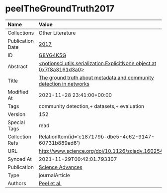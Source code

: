 # peelTheGroundTruth2017
| Name             | Value                                                                                                                                          |
|:-----------------|:-----------------------------------------------------------------------------------------------------------------------------------------------|
| Collections      | Other Literature                                                                                                                               |
| Publication Date | [2017](<notionsci.utils.serialization.ExplicitNone object at 0x7f8a3161d160>)                                                                  |
| ID               | [G8YG4K5G](<notionsci.utils.serialization.ExplicitNone object at 0x7f8a3161d280>)                                                              |
| Abstract         | [<notionsci.utils.serialization.ExplicitNone object at 0x7f8a3161d3a0>](<notionsci.utils.serialization.ExplicitNone object at 0x7f8a3161d3a0>) |
| Title            | [The ground truth about metadata and community detection in networks](<notionsci.utils.serialization.ExplicitNone object at 0x7f8a3161d4c0>)   |
| Modified At      | 2021-11-28 23:41:00+00:00                                                                                                                      |
| Tags             | community detection,+ datasets,+ evaluation                                                                                                    |
| Version          | 152                                                                                                                                            |
| Special Tags     | read                                                                                                                                           |
| Collection Refs  | RelationItem(id='c187179b-dbe5-4e62-9147-60731b889ad6')                                                                                        |
| URL              | http://www.science.org/doi/10.1126/sciadv.1602548                                                                                              |
| Synced At        | 2021-11-29T00:42:01.793307                                                                                                                     |
| Publication      | [Science Advances](<notionsci.utils.serialization.ExplicitNone object at 0x7f8a3161d9d0>)                                                      |
| Type             | journalArticle                                                                                                                                 |
| Authors          | [Peel et al.](<notionsci.utils.serialization.ExplicitNone object at 0x7f8a3161db80>)                                                           |

